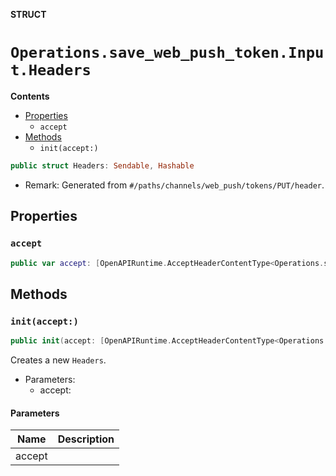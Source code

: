 **STRUCT**

# `Operations.save_web_push_token.Input.Headers`

**Contents**

- [Properties](#properties)
  - `accept`
- [Methods](#methods)
  - `init(accept:)`

```swift
public struct Headers: Sendable, Hashable
```

- Remark: Generated from `#/paths/channels/web_push/tokens/PUT/header`.

## Properties
### `accept`

```swift
public var accept: [OpenAPIRuntime.AcceptHeaderContentType<Operations.save_web_push_token.AcceptableContentType>]
```

## Methods
### `init(accept:)`

```swift
public init(accept: [OpenAPIRuntime.AcceptHeaderContentType<Operations.save_web_push_token.AcceptableContentType>] = .defaultValues())
```

Creates a new `Headers`.

- Parameters:
  - accept:

#### Parameters

| Name | Description |
| ---- | ----------- |
| accept |  |